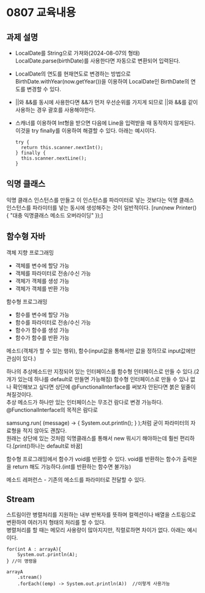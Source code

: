 # 0807 교육내용
## 과제 설명
 - LocalDate를 String으로 가져와(2024-08-07의 형태) LocalDate.parse(birthDate)를 사용한다면 자동으로 변환되어 입력된다.
 - LocalDate의 연도를 현재연도로 변경하는 방법으로 BirthDate.withYear(now.getYear())을 이용하여 LocalDate인 BirthDate의 연도를 변경할 수 있다.
 - ||와 &&를 동시에 사용한다면 &&가 먼저 우선순위를 가지게 되므로 ||와 &&를 같이 사용하는 경우 괄호를 사용해야한다.
 - 스캐너를 이용하여 Int형을 받으면 다음에 Line을 입력받을 때 동작하지 않게된다. 이것을 try finally를 이용하여 해결할 수 있다. 아래는 예시이다.

       try {
         return this.scanner.nextInt();
       } finally {
         this.scanner.nextLine();
       }

## 익명 클래스
 익명 클래스 인스턴스를 만들고 이 인스턴스를 파라미터로 넣는 것보다는 익명 클래스 인스턴스를 파라미터를 넣는 동시에 생성해주는 것이 일반적이다. [run(new Printer() { "대충 익명클래스 메소드 오버라이딩" });]

## 함수형 자바
객체 지향 프로그래밍
- 객체를 변수에 할당 가능
- 객체를 파라미터로 전송/수신 가능
- 객체가 객체를 생성 가능
- 객체가 객체를 반환 가능

함수형 프로그래밍
- 함수를 변수에 할당 가능
- 함수를 파라미터로 전송/수신 가능
- 함수가 함수를 생성 가능
- 함수가 함수를 반환 가능

메소드(객체가 할 수 있는 행위), 함수(input값을 통해서만 값을 정하므로 input값에만 관심이 있다.)

 하나의 추상메소드만 지정되어 있는 인터페이스를 함수형 인터페이스로 만들 수 있다.(2개가 있는데 하나를 default로 만들면 가능해짐) 함수형 인터페이스로 만들 수 있나 없나 확인해보고 싶다면 상단에 @FunctionalInterface를 써보자 안된다면 붉은 밑줄이 쳐질것이다. <br/>
 추상 메소드가 하나만 있는 인터페이스는 무조건 람다로 변경 가능하다.
 @FunctionalInterface의 목적은 람다로 

 samsung.run( (message) -> { System.out.println(); } );처럼 굳이 파라미터의 자료형을 적지 않아도 괜찮다.<br/>
 원래는 상단에 있는 것처럼 익명클래스를 통해서 new 뭐시기 해야하는데 훨씬 편리하다.[print()하나는 default로 바꿈]

 함수형 프로그래밍에서 함수가 void를 반환할 수 있다. void를 반환하는 함수가 출력문을 return 해도 가능하다.(int를 반환하는 함수면 불가능)

 메소드 레퍼런스 - 기존의 메소드를 파라미터로 전달할 수 있다.

## Stream
 스트림이란 병렬처리를 지원하는 내부 반복자를 뜻하며 컬렉션이나 배열을 스트림으로 변환하여 여러가지 형태의 처리를 할 수 있다.<br/>
 병렬처리를 할 때는 메모리 사용량이 많아지지만, 직렬로하면 차이가 없다. 아래는 예시이다.

    for(int A : arrayA){
        System.out.println(A);
    } //이 명령을
    
    arrayA
        .stream()
        .forEach((emp) -> System.out.println(A))  //이렇게 사용가능

    
